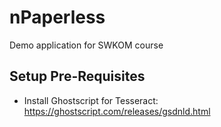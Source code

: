 # nPaperless

Demo application for SWKOM course

## Setup Pre-Requisites

* Install Ghostscript for Tesseract: https://ghostscript.com/releases/gsdnld.html

